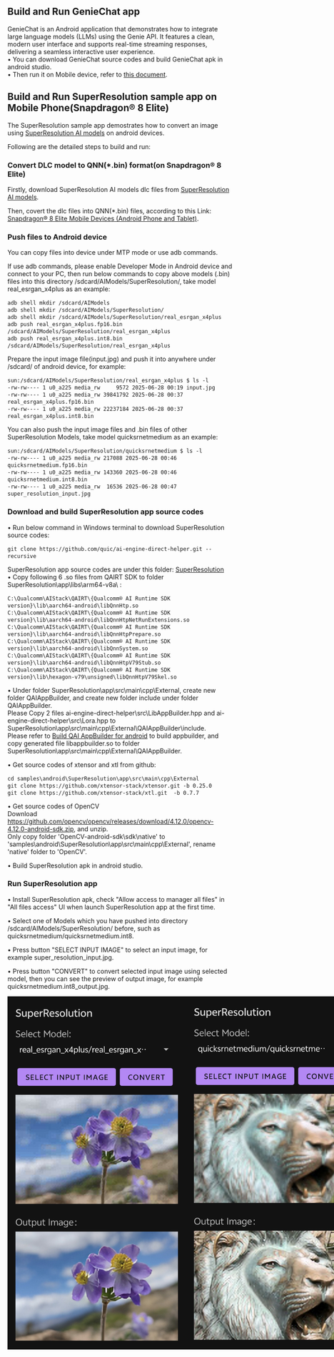 ## Build and Run GenieChat app
GenieChat is an Android application that demonstrates how to integrate large language models (LLMs) using the Genie API. It features a clean, modern user interface and supports real-time streaming responses, delivering a seamless interactive user experience.<br>
• You can download GenieChat source codes and build GenieChat apk in android studio. <br>
• Then run it on Mobile device, refer to [this document](https://www.aidevhome.com/?id=50).<br>

## Build and Run SuperResolution sample app on Mobile Phone(Snapdragon® 8 Elite)

The SuperResolution sample app demostrates how to convert an image using [SuperResolution AI models](https://aihub.qualcomm.com/mobile/models?domain=Computer+Vision&useCase=Super+Resolution) on android devices.<br>

Following are the detailed steps to build and run:<br>

### Convert DLC model to QNN(*.bin) format(on Snapdragon® 8 Elite)
Firstly, download SuperResolution AI models dlc files from [SuperResolution AI models](https://aihub.qualcomm.com/mobile/models?domain=Computer+Vision&useCase=Super+Resolution). 

Then, covert the dlc files into QNN(*.bin) files, according to this Link: [Snapdragon® 8 Elite Mobile Devices (Android Phone and Tablet)](https://github.com/quic/ai-engine-direct-helper/blob/main/tools/convert/dlc2bin/README.md).

### Push files to Android device
You can copy files into device under MTP mode or use adb commands. 

If use adb commands, please enable Developer Mode in Android device and connect to your PC, then run below commands to copy above models (.bin) files into this directory /sdcard/AIModels/SuperResolution/, take model real_esrgan_x4plus as an example:
```
adb shell mkdir /sdcard/AIModels
adb shell mkdir /sdcard/AIModels/SuperResolution/
adb shell mkdir /sdcard/AIModels/SuperResolution/real_esrgan_x4plus
adb push real_esrgan_x4plus.fp16.bin /sdcard/AIModels/SuperResolution/real_esrgan_x4plus
adb push real_esrgan_x4plus.int8.bin /sdcard/AIModels/SuperResolution/real_esrgan_x4plus
```

Prepare the input image file(input.jpg) and push it into anywhere under /sdcard/ of android device, for example:
```
sun:/sdcard/AIModels/SuperResolution/real_esrgan_x4plus $ ls -l
-rw-rw---- 1 u0_a225 media_rw     9572 2025-06-28 00:19 input.jpg
-rw-rw---- 1 u0_a225 media_rw 39841792 2025-06-28 00:37 real_esrgan_x4plus.fp16.bin
-rw-rw---- 1 u0_a225 media_rw 22237184 2025-06-28 00:37 real_esrgan_x4plus.int8.bin
```
You can also push the input image files and .bin files of other SuperResolution Models, take model quicksrnetmedium as an example:
```
sun:/sdcard/AIModels/SuperResolution/quicksrnetmedium $ ls -l
-rw-rw---- 1 u0_a225 media_rw 217088 2025-06-28 00:46 quicksrnetmedium.fp16.bin
-rw-rw---- 1 u0_a225 media_rw 143360 2025-06-28 00:46 quicksrnetmedium.int8.bin
-rw-rw---- 1 u0_a225 media_rw  16536 2025-06-28 00:47 super_resolution_input.jpg
```

### Download and build SuperResolution app source codes
• Run below command in Windows terminal to download SuperResolution source codes:<br>
```
git clone https://github.com/quic/ai-engine-direct-helper.git --recursive
```
SuperResolution app source codes are under this folder: [SuperResolution](https://github.com/quic/ai-engine-direct-helper/tree/main/samples/android/SuperResolution)<br>
• Copy following 6 .so files from QAIRT SDK to folder SuperResolution\app\libs\arm64-v8a\ :<br>
```
C:\Qualcomm\AIStack\QAIRT\{Qualcomm® AI Runtime SDK version}\lib\aarch64-android\libQnnHtp.so 
C:\Qualcomm\AIStack\QAIRT\{Qualcomm® AI Runtime SDK version}\lib\aarch64-android\libQnnHtpNetRunExtensions.so 
C:\Qualcomm\AIStack\QAIRT\{Qualcomm® AI Runtime SDK version}\lib\aarch64-android\libQnnHtpPrepare.so 
C:\Qualcomm\AIStack\QAIRT\{Qualcomm® AI Runtime SDK version}\lib\aarch64-android\libQnnSystem.so
C:\Qualcomm\AIStack\QAIRT\{Qualcomm® AI Runtime SDK version}\lib\aarch64-android\libQnnHtpV79Stub.so
C:\Qualcomm\AIStack\QAIRT\{Qualcomm® AI Runtime SDK version}\lib\hexagon-v79\unsigned\libQnnHtpV79Skel.so
```
• Under folder SuperResolution\app\src\main\cpp\External\, create new folder QAIAppBuilder, and create new folder include under folder QAIAppBuilder.<br>
Please Copy 2 files ai-engine-direct-helper\src\LibAppBuilder.hpp and ai-engine-direct-helper\src\Lora.hpp to SuperResolution\app\src\main\cpp\External\QAIAppBuilder\include\.<br>
Please refer to [Build QAI AppBuilder for android](https://github.com/quic/ai-engine-direct-helper/blob/main/BUILD.md) to build appbuilder, and copy generated file libappbuilder.so to folder SuperResolution\app\src\main\cpp\External\QAIAppBuilder\.

• Get source codes of xtensor and xtl from github:<br>
```
cd samples\android\SuperResolution\app\src\main\cpp\External
git clone https://github.com/xtensor-stack/xtensor.git -b 0.25.0
git clone https://github.com/xtensor-stack/xtl.git  -b 0.7.7
```
• Get source codes of OpenCV<br>
Download https://github.com/opencv/opencv/releases/download/4.12.0/opencv-4.12.0-android-sdk.zip, and unzip.<br>
Only copy folder 'OpenCV-android-sdk\sdk\native' to 'samples\android\SuperResolution\app\src\main\cpp\External', rename 'native' folder to 'OpenCV'.

• Build SuperResolution apk in android studio.

### Run SuperResolution app
• Install SuperResolution apk, check "Allow access to manager all files" in "All files access" UI when launch SuperResolution app at the first time. 

• Select one of Models which you have pushed into directory /sdcard/AIModels/SuperResolution/ before, such as quicksrnetmedium/quicksrnetmedium.int8. 

• Press button "SELECT INPUT IMAGE" to select an input image, for example super_resolution_input.jpg.

• Press button "CONVERT" to convert selected input image using selected model, then you can see the preview of output image, for example quicksrnetmedium.int8_output.jpg.
<div style="display: flex; justify-content: space-between;">
    <img src="images\real_esrgan_x4plus.jpg" alt="realesrgan" width="400" >
    <img src="images\quicksrnetmedium.jpg" alt="quicksrnet" width="400" >
</div>
